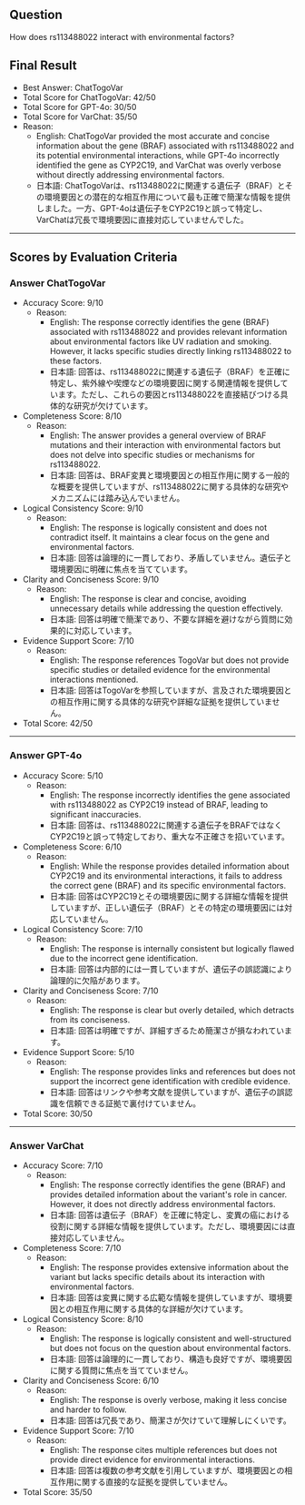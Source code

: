 ## Question

How does rs113488022 interact with environmental factors?

## Final Result

- Best Answer: ChatTogoVar
- Total Score for ChatTogoVar: 42/50
- Total Score for GPT-4o: 30/50
- Total Score for VarChat: 35/50
- Reason:
  - English: ChatTogoVar provided the most accurate and concise information about the gene (BRAF) associated with rs113488022 and its potential environmental interactions, while GPT-4o incorrectly identified the gene as CYP2C19, and VarChat was overly verbose without directly addressing environmental factors.
  - 日本語: ChatTogoVarは、rs113488022に関連する遺伝子（BRAF）とその環境要因との潜在的な相互作用について最も正確で簡潔な情報を提供しました。一方、GPT-4oは遺伝子をCYP2C19と誤って特定し、VarChatは冗長で環境要因に直接対応していませんでした。

---

## Scores by Evaluation Criteria

### Answer ChatTogoVar
- Accuracy Score: 9/10
  - Reason: 
    - English: The response correctly identifies the gene (BRAF) associated with rs113488022 and provides relevant information about environmental factors like UV radiation and smoking. However, it lacks specific studies directly linking rs113488022 to these factors.
    - 日本語: 回答は、rs113488022に関連する遺伝子（BRAF）を正確に特定し、紫外線や喫煙などの環境要因に関する関連情報を提供しています。ただし、これらの要因とrs113488022を直接結びつける具体的な研究が欠けています。
- Completeness Score: 8/10
  - Reason: 
    - English: The answer provides a general overview of BRAF mutations and their interaction with environmental factors but does not delve into specific studies or mechanisms for rs113488022.
    - 日本語: 回答は、BRAF変異と環境要因との相互作用に関する一般的な概要を提供していますが、rs113488022に関する具体的な研究やメカニズムには踏み込んでいません。
- Logical Consistency Score: 9/10
  - Reason: 
    - English: The response is logically consistent and does not contradict itself. It maintains a clear focus on the gene and environmental factors.
    - 日本語: 回答は論理的に一貫しており、矛盾していません。遺伝子と環境要因に明確に焦点を当てています。
- Clarity and Conciseness Score: 9/10
  - Reason: 
    - English: The response is clear and concise, avoiding unnecessary details while addressing the question effectively.
    - 日本語: 回答は明確で簡潔であり、不要な詳細を避けながら質問に効果的に対応しています。
- Evidence Support Score: 7/10
  - Reason: 
    - English: The response references TogoVar but does not provide specific studies or detailed evidence for the environmental interactions mentioned.
    - 日本語: 回答はTogoVarを参照していますが、言及された環境要因との相互作用に関する具体的な研究や詳細な証拠を提供していません。
- Total Score: 42/50

---

### Answer GPT-4o
- Accuracy Score: 5/10
  - Reason: 
    - English: The response incorrectly identifies the gene associated with rs113488022 as CYP2C19 instead of BRAF, leading to significant inaccuracies.
    - 日本語: 回答は、rs113488022に関連する遺伝子をBRAFではなくCYP2C19と誤って特定しており、重大な不正確さを招いています。
- Completeness Score: 6/10
  - Reason: 
    - English: While the response provides detailed information about CYP2C19 and its environmental interactions, it fails to address the correct gene (BRAF) and its specific environmental factors.
    - 日本語: 回答はCYP2C19とその環境要因に関する詳細な情報を提供していますが、正しい遺伝子（BRAF）とその特定の環境要因には対応していません。
- Logical Consistency Score: 7/10
  - Reason: 
    - English: The response is internally consistent but logically flawed due to the incorrect gene identification.
    - 日本語: 回答は内部的には一貫していますが、遺伝子の誤認識により論理的に欠陥があります。
- Clarity and Conciseness Score: 7/10
  - Reason: 
    - English: The response is clear but overly detailed, which detracts from its conciseness.
    - 日本語: 回答は明確ですが、詳細すぎるため簡潔さが損なわれています。
- Evidence Support Score: 5/10
  - Reason: 
    - English: The response provides links and references but does not support the incorrect gene identification with credible evidence.
    - 日本語: 回答はリンクや参考文献を提供していますが、遺伝子の誤認識を信頼できる証拠で裏付けていません。
- Total Score: 30/50

---

### Answer VarChat
- Accuracy Score: 7/10
  - Reason: 
    - English: The response correctly identifies the gene (BRAF) and provides detailed information about the variant's role in cancer. However, it does not directly address environmental factors.
    - 日本語: 回答は遺伝子（BRAF）を正確に特定し、変異の癌における役割に関する詳細な情報を提供しています。ただし、環境要因には直接対応していません。
- Completeness Score: 7/10
  - Reason: 
    - English: The response provides extensive information about the variant but lacks specific details about its interaction with environmental factors.
    - 日本語: 回答は変異に関する広範な情報を提供していますが、環境要因との相互作用に関する具体的な詳細が欠けています。
- Logical Consistency Score: 8/10
  - Reason: 
    - English: The response is logically consistent and well-structured but does not focus on the question about environmental factors.
    - 日本語: 回答は論理的に一貫しており、構造も良好ですが、環境要因に関する質問に焦点を当てていません。
- Clarity and Conciseness Score: 6/10
  - Reason: 
    - English: The response is overly verbose, making it less concise and harder to follow.
    - 日本語: 回答は冗長であり、簡潔さが欠けていて理解しにくいです。
- Evidence Support Score: 7/10
  - Reason: 
    - English: The response cites multiple references but does not provide direct evidence for environmental interactions.
    - 日本語: 回答は複数の参考文献を引用していますが、環境要因との相互作用に関する直接的な証拠を提供していません。
- Total Score: 35/50